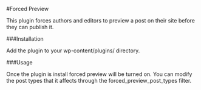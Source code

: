 #Forced Preview

This plugin forces authors and editors to preview a post on their site before they can publish it.

###Installation

Add the plugin to your wp-content/plugins/ directory.

###Usage

Once the plugin is install forced preview will be turned on. You can modify the post types that it affects through the forced_preview_post_types filter.